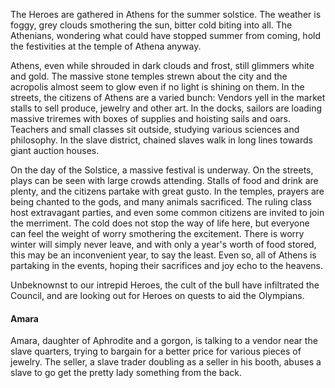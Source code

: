 The Heroes are gathered in Athens for the summer solstice.
The weather is foggy, grey clouds smothering the sun, bitter cold biting into all.
The Athenians, wondering what could have stopped summer from coming, hold the festivities at the temple of Athena anyway.

Athens, even while shrouded in dark clouds and frost, still glimmers white and gold.
The massive stone temples strewn about the city and the acropolis almost seem to glow even if no light is shining on them.
In the streets, the citizens of Athens are a varied bunch: 
Vendors yell in the market stalls to sell produce, jewelry and other art.
In the docks, sailors are loading massive triremes with boxes of supplies and hoisting sails and oars.
Teachers and small classes sit outside, studying various sciences and philosophy.
In the slave district, chained slaves walk in long lines towards giant auction houses. 

On the day of the Solstice, a massive festival is underway.
On the streets, plays can be seen with large crowds attending. 
Stalls of food and drink are plenty, and the citizens partake with great gusto.
In the temples, prayers are being chanted to the gods, and many animals sacrificed.
The ruling class host extravagant parties, and even some common citizens are invited to join the merriment.
The cold does not stop the way of life here, but everyone can feel the weight of worry smothering the excitement.
There is worry winter will simply never leave, and with only a year's worth of food stored, this may be an inconvenient year, to say the least.
Even so, all of Athens is partaking in the events, hoping their sacrifices and joy echo to the heavens.

Unbeknownst to our intrepid Heroes, the cult of the bull have infiltrated the Council, and are looking out for Heroes on quests to aid the Olympians.

#### Amara
Amara, daughter of Aphrodite and a gorgon, is talking to a vendor near the slave quarters, trying to bargain for a better price for various pieces of jewelry. 
The seller, a slave trader doubling as a seller in his booth, abuses a slave to go get the pretty lady something from the back.

